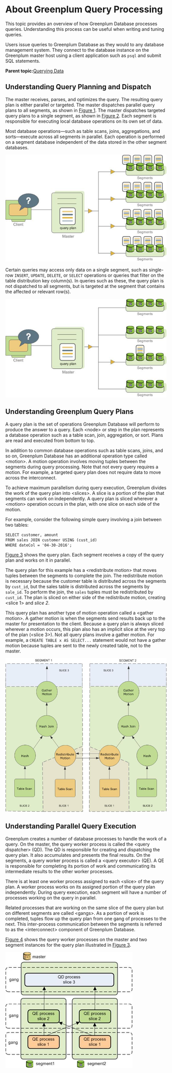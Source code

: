 # About Greenplum Query Processing 

This topic provides an overview of how Greenplum Database processes queries. Understanding this process can be useful when writing and tuning queries.

Users issue queries to Greenplum Database as they would to any database management system. They connect to the database instance on the Greenplum master host using a client application such as `psql` and submit SQL statements.

**Parent topic:**[Querying Data](../../query/topics/query.html)

## Understanding Query Planning and Dispatch 

The master receives, parses, and optimizes the query. The resulting query plan is either parallel or targeted. The master dispatches parallel query plans to all segments, as shown in [Figure 1](#iy139990). The master dispatches targeted query plans to a single segment, as shown in [Figure 2](#iy145883). Each segment is responsible for executing local database operations on its own set of data.

Most database operations—such as table scans, joins, aggregations, and sorts—execute across all segments in parallel. Each operation is performed on a segment database independent of the data stored in the other segment databases.

![](../../graphics/parallel_plan.jpg "Dispatching the Parallel Query Plan")

Certain queries may access only data on a single segment, such as single-row `INSERT`, `UPDATE`, `DELETE`, or `SELECT` operations or queries that filter on the table distribution key column\(s\). In queries such as these, the query plan is not dispatched to all segments, but is targeted at the segment that contains the affected or relevant row\(s\).

![](../../graphics/targeted_dispatch.jpg "Dispatching a Targeted Query Plan")

## Understanding Greenplum Query Plans 

A query plan is the set of operations Greenplum Database will perform to produce the answer to a query. Each <node\> or step in the plan represents a database operation such as a table scan, join, aggregation, or sort. Plans are read and executed from bottom to top.

In addition to common database operations such as table scans, joins, and so on, Greenplum Database has an additional operation type called <motion\>. A motion operation involves moving tuples between the segments during query processing. Note that not every query requires a motion. For example, a targeted query plan does not require data to move across the interconnect.

To achieve maximum parallelism during query execution, Greenplum divides the work of the query plan into <slices\>. A slice is a portion of the plan that segments can work on independently. A query plan is sliced wherever a <motion\> operation occurs in the plan, with one slice on each side of the motion.

For example, consider the following simple query involving a join between two tables:

```
SELECT customer, amount
FROM sales JOIN customer USING (cust_id)
WHERE dateCol = '04-30-2016';

```

[Figure 3](#iy140224) shows the query plan. Each segment receives a copy of the query plan and works on it in parallel.

The query plan for this example has a <redistribute motion\> that moves tuples between the segments to complete the join. The redistribute motion is necessary because the customer table is distributed across the segments by `cust_id`, but the sales table is distributed across the segments by `sale_id`. To perform the join, the `sales` tuples must be redistributed by `cust_id`. The plan is sliced on either side of the redistribute motion, creating <slice 1\> and *slice 2*.

This query plan has another type of motion operation called a <gather motion\>. A gather motion is when the segments send results back up to the master for presentation to the client. Because a query plan is always sliced wherever a motion occurs, this plan also has an implicit slice at the very top of the plan \(<slice 3\>\). Not all query plans involve a gather motion. For example, a `CREATE TABLE x AS SELECT...` statement would not have a gather motion because tuples are sent to the newly created table, not to the master.

![](../../graphics/slice_plan.jpg "Query Slice Plan")

## Understanding Parallel Query Execution 

Greenplum creates a number of database processes to handle the work of a query. On the master, the query worker process is called the <query dispatcher\> \(QD\). The QD is responsible for creating and dispatching the query plan. It also accumulates and presents the final results. On the segments, a query worker process is called a <query executor\> \(QE\). A QE is responsible for completing its portion of work and communicating its intermediate results to the other worker processes.

There is at least one worker process assigned to each <slice\> of the query plan. A worker process works on its assigned portion of the query plan independently. During query execution, each segment will have a number of processes working on the query in parallel.

Related processes that are working on the same slice of the query plan but on different segments are called <gangs\>. As a portion of work is completed, tuples flow up the query plan from one gang of processes to the next. This inter-process communication between the segments is referred to as the <interconnect\> component of Greenplum Database.

[Figure 4](#iy141495) shows the query worker processes on the master and two segment instances for the query plan illustrated in [Figure 3](#iy140224).

![](../../graphics/gangs.jpg "Query Worker Processes")

